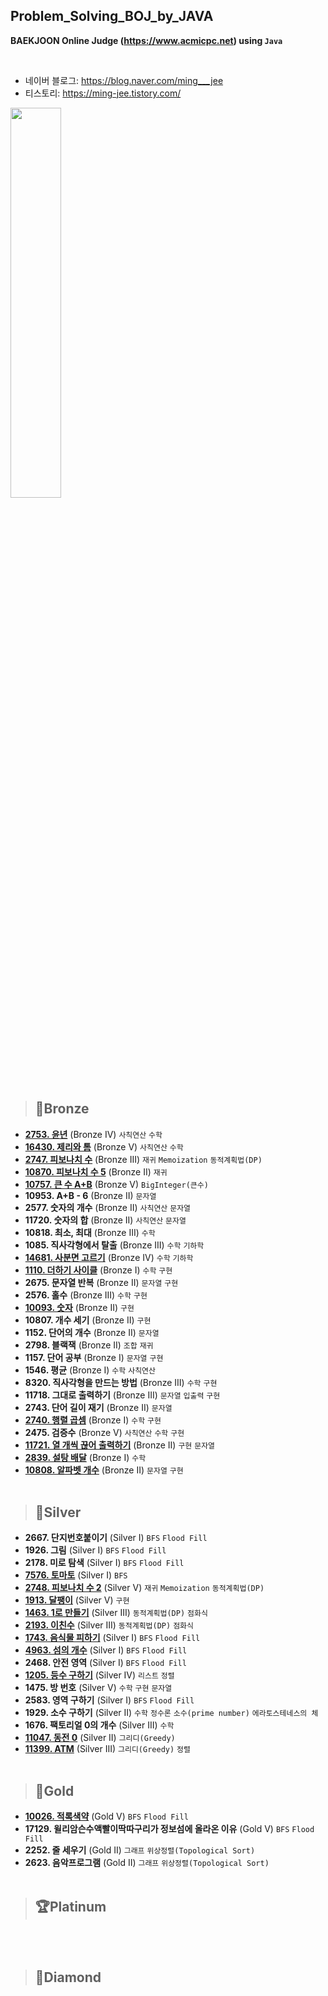 ## Problem_Solving_BOJ_by_JAVA
**BAEKJOON Online Judge (https://www.acmicpc.net) using `Java`**

<br>

* 네이버 블로그: https://blog.naver.com/ming___jee
* 티스토리: https://ming-jee.tistory.com/

<img src="https://img1.daumcdn.net/thumb/R1280x0/?scode=mtistory2&fname=https%3A%2F%2Fk.kakaocdn.net%2Fdn%2FbkcvbQ%2FbtqDbk1c3vl%2Fk77M8e0QIQT7HksaFWMhg0%2Fimg.png" width="40%">

> ## 🥉Bronze
- **[2753. 윤년](https://ming-jee.tistory.com/6)** (Bronze IV) `사칙연산` `수학`
- **[16430. 제리와 톰](https://ming-jee.tistory.com/7)** (Bronze V) `사칙연산` `수학`
- **[2747. 피보나치 수](https://ming-jee.tistory.com/9)** (Bronze III) `재귀` `Memoization` `동적계획법(DP)`
- **[10870. 피보나치 수 5](https://ming-jee.tistory.com/11)** (Bronze II) `재귀`
- **[10757. 큰 수 A+B](https://ming-jee.tistory.com/27)** (Bronze V) `BigInteger(큰수)`
- **10953. A+B - 6** (Bronze II) `문자열`
- **2577. 숫자의 개수** (Bronze II) `사칙연산` `문자열`
- **11720. 숫자의 합** (Bronze II) `사칙연산` `문자열`
- **10818. 최소, 최대** (Bronze III) `수학`
- **1085. 직사각형에서 탈출** (Bronze III) `수학` `기하학`
- **[14681. 사분면 고르기](https://ming-jee.tistory.com/52)** (Bronze IV) `수학` `기하학`
- **[1110. 더하기 사이클](https://ming-jee.tistory.com/54)** (Bronze I) `수학` `구현`
- **2675. 문자열 반복** (Bronze II) `문자열` `구현`
- **2576. 홀수** (Bronze III) `수학` `구현`
- **[10093. 숫자](https://ming-jee.tistory.com/55)** (Bronze II) `구현`
- **10807. 개수 세기** (Bronze II) `구현`
- **1152. 단어의 개수** (Bronze II) `문자열`
- **2798. 블랙잭** (Bronze II) `조합` `재귀`
- **1157. 단어 공부** (Bronze I) `문자열` `구현`
- **1546. 평균** (Bronze I) `수학` `사칙연산`
- **8320. 직사각형을 만드는 방법** (Bronze III) `수학` `구현`
- **11718. 그대로 출력하기** (Bronze III) `문자열` `입출력` `구현`
- **2743. 단어 길이 재기** (Bronze II) `문자열`
- **[2740. 행렬 곱셈](https://ming-jee.tistory.com/57)** (Bronze I) `수학` `구현`
- **2475. 검증수** (Bronze V) `사칙연산` `수학` `구현`
- **[11721. 열 개씩 끊어 출력하기](https://ming-jee.tistory.com/143)** (Bronze II) `구현` `문자열`
- **[2839. 설탕 배달](https://ming-jee.tistory.com/145)** (Bronze I) `수학`
- **[10808. 알파벳 개수](https://ming-jee.tistory.com/146)** (Bronze II) `문자열` `구현`
<br></br>

> ## 🥈Silver
- **2667. 단지번호붙이기** (Silver I) `BFS` `Flood Fill`
- **1926. 그림** (Silver I) `BFS` `Flood Fill`
- **2178. 미로 탐색** (Silver I) `BFS` `Flood Fill`
- **[7576. 토마토](https://ming-jee.tistory.com/4)** (Silver I) `BFS`
- **[2748. 피보나치 수 2](https://ming-jee.tistory.com/10)** (Silver V) `재귀` `Memoization` `동적계획법(DP)`
- **[1913. 달팽이](https://ming-jee.tistory.com/28)** (Silver V) `구현`
- **[1463. 1로 만들기](https://ming-jee.tistory.com/29)** (Silver III) `동적계획법(DP)` `점화식`
- **[2193. 이친수](https://ming-jee.tistory.com/37)** (Silver III) `동적계획법(DP)` `점화식`
- **[1743. 음식물 피하기](https://ming-jee.tistory.com/38)** (Silver I) `BFS` `Flood Fill`
- **[4963. 섬의 개수](https://ming-jee.tistory.com/39)** (Silver I) `BFS` `Flood Fill`
- **2468. 안전 영역** (Silver I) `BFS` `Flood Fill`
- **[1205. 등수 구하기](https://ming-jee.tistory.com/51)** (Silver IV) `리스트` `정렬`
- **1475. 방 번호** (Silver V) `수학` `구현` `문자열`
- **2583. 영역 구하기** (Silver I) `BFS` `Flood Fill`
- **1929. 소수 구하기** (Silver II) `수학` `정수론` `소수(prime number)` `에라토스테네스의 체`
- **1676. 팩토리얼 0의 개수** (Silver III) `수학`
- **[11047. 동전 0](https://ming-jee.tistory.com/142)** (Silver II) `그리디(Greedy)`
- **[11399. ATM](https://ming-jee.tistory.com/144)** (Silver III) `그리디(Greedy)` `정렬`
<br></br>

> ## 🥇Gold
- **[10026. 적록색약](https://ming-jee.tistory.com/40)** (Gold V) `BFS` `Flood Fill`
- **17129. 윌리암슨수액빨이딱따구리가 정보섬에 올라온 이유** (Gold V) `BFS` `Flood Fill`
- **2252. 줄 세우기** (Gold II) `그래프` `위상정렬(Topological Sort)`
- **2623. 음악프로그램** (Gold II) `그래프` `위상정렬(Topological Sort)`
<br></br>

> ## 🏆Platinum
<br></br>   

> ## 💎Diamond
